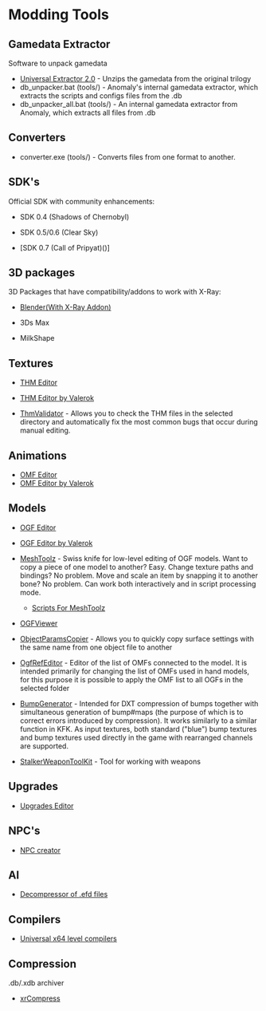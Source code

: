 # Modding Tools

## Gamedata Extractor

Software to unpack gamedata

- [Universal Extractor 2.0](https://disk.yandex.ru/d/GbgDm-JT2JtfNQ) - Unzips the gamedata from the original trilogy
- db_unpacker.bat (tools/) - Anomaly's internal gamedata extractor, which extracts the scripts and configs files from the .db
- db_unpacker_all.bat (tools/) - An internal gamedata extractor from Anomaly, which extracts all files from .db

## Converters

- converter.exe (tools/) - Converts files from one format to another.

## SDK's

Official SDK with community enhancements:

- SDK 0.4 (Shadows of Chernobyl)

- SDK 0.5/0.6 (Clear Sky)

- [SDK 0.7 (Call of Pripyat)()]

## 3D packages

3D Packages that have compatibility/addons to work with X-Ray:

- [Blender(With X-Ray Addon)](../blender/index.html)

- 3Ds Max

- MilkShape

## Textures

- [THM Editor](https://gitlab.com/i-love-kfc/thm-editor/)
- [THM Editor by Valerok](https://github.com/VaIeroK/THM-Editor)

- [ThmValidator](https://github.com/gunslingermod/ThmValidator) - Allows you to check the THM files in the selected directory and automatically fix the most common bugs that occur during manual editing.

## Animations

- [OMF Editor](https://github.com/mortany/omf_editor)
- [OMF Editor by Valerok](https://github.com/VaIeroK/Omf-Editor)

## Models

- [OGF Editor](https://github.com/mortany/OGF-tool)
- [OGF Editor by Valerok](https://github.com/VaIeroK/OGF-tool)

- [MeshToolz](https://github.com/gunslingermod/MeshToolz) - Swiss knife for low-level editing of OGF models. Want to copy a piece of one model to another? Easy. Change texture paths and bindings? No problem. Move and scale an item by snapping it to another bone? No problem. Can work both interactively and in script processing mode.
    - [Scripts For MeshToolz](https://github.com/gunslingermod/additional_scopes)

- [OGFViewer](https://www34.zippyshare.com/v/EvcVDW8S/file.html)

- [ObjectParamsCopier](https://github.com/gunslingermod/ObjectParamsCopier) -  Allows you to quickly copy surface settings with the same name from one object file to another

- [OgfRefEditor](https://github.com/gunslingermod/OgfRefEditor) - Editor of the list of OMFs connected to the model. It is intended primarily for changing the list of OMFs used in hand models, for this purpose it is possible to apply the OMF list to all OGFs in the selected folder

- [BumpGenerator](https://github.com/gunslingermod/BumpGenerator) - Intended for DXT compression of bumps together with simultaneous generation of bump#maps (the purpose of which is to correct errors introduced by compression). It works similarly to a similar function in KFK. As input textures, both standard ("blue") bump textures and bump textures used directly in the game with rearranged channels are supported.

- [StalkerWeaponToolKit](https://disk.yandex.ru/d/x3771W3btrwtFw) - Tool for working with weapons

## Upgrades

- [Upgrades Editor](https://github.com/gunslingermod/upgrades_editor)

## NPC's

- [NPC creator](https://disk.yandex.ru/d/kQnkCrVdtW8clQ)

## AI

- [Decompressor of .efd files](https://cdn.discordapp.com/attachments/385903500581928969/590555274079633408/EFD_Reader.7z)

## Compilers

- [Universal x64 level compilers](https://drive.google.com/file/d/1ZR8bnMkTGqFiZgGE7DtHCRYfSgj0GrPz/view)

## Compression

.db/.xdb archiver

- [xrCompress](https://ap-pro.ru/forums/topic/3500-obnovlyonnyy-xrcompress/)
